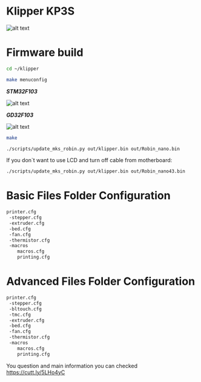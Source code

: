 # Klipper KP3S
![alt text](https://github.com/nehilo/klipper_KP3S/blob/main/klipper%20kp3s.png?raw=true)


# Firmware build

```bash
cd ~/klipper
```
```bash
make menuconfig
```

***STM32F103***

![alt text](https://github.com/nehilo/klipper_KP3S/blob/main/make.png?raw=true)

***GD32F103***

![alt text](https://github.com/nehilo/Klipper_KingRoon_KP3S/blob/main/GD32.jpg?raw=true)

```bash
make 
```

```bash
./scripts/update_mks_robin.py out/klipper.bin out/Robin_nano.bin
```

If you don`t want to use LCD and turn off cable from motherboard:


```bash
./scripts/update_mks_robin.py out/klipper.bin out/Robin_nano43.bin
```

# Basic Files Folder Configuration

```bash
printer.cfg
 -stepper.cfg
 -extruder.cfg
 -bed.cfg
 -fan.cfg
 -thermistor.cfg
 -macros
    macros.cfg
    printing.cfg
```

# Advanced Files Folder Configuration

```bash
printer.cfg
 -stepper.cfg
 -bltouch.cfg
 -tmc.cfg
 -extruder.cfg
 -bed.cfg
 -fan.cfg
 -thermistor.cfg
 -macros
    macros.cfg
    printing.cfg
```

You question and main information you can checked https://cutt.ly/5LHo4yC
